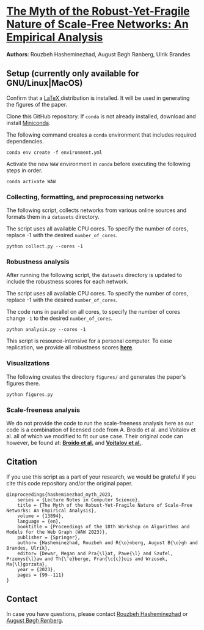 # [The Myth of the Robust-Yet-Fragile Nature of Scale-Free Networks: An Empirical Analysis](https://doi.org/10.1007/978-3-031-32296-9_7)

**Authors**: Rouzbeh Hasheminezhad, August Bøgh Rønberg, Ulrik Brandes

## Setup (currently only available for GNU/Linux|MacOS)
Confirm that a [LaTeX ](https://www.latex-project.org/get/) distribution is
installed. It will be used in generating the figures of the paper. 

Clone this GitHub repository. If `conda` is not already installed, download and
install [Miniconda](https://docs.conda.io/en/latest/miniconda.html#).

The following command creates a `conda` environment that includes required
dependencies.

```
conda env create -f environment.yml
```

Activate the new `WAW` environment in `conda` before executing the following
steps in order. 

```
conda activate WAW
```

### Collecting, formatting, and preprocessing networks
The following script, collects networks from various online sources and formats
them in a `datasets` directory.  

The script uses all available CPU cores. To specify the number of cores, replace
-1 with the desired `number_of_cores`. 

```
python collect.py --cores -1
```

### Robustness analysis
After running the following script, the `datasets` directory is updated to
include the robustness scores for each network. 

The script uses all available CPU cores. To specify the number of cores, replace
-1 with the desired `number_of_cores`. 


The code runs in parallel on all cores, to specify the number of cores change
`-1` to the desired `number_of_cores`.

```
python analysis.py --cores -1
```
This script is resource-intensive for a personal computer.  To ease replication,
we provide all robustness scores [**here**](https://polybox.ethz.ch/index.php/s/qymJQoRMYMYPAvN).

### Visualizations
The following creates the directory `figures/` and generates the paper's figures
there. 
```
python figures.py
```

### Scale-freeness analysis
We do not provide the code to run the scale-freeness analysis here as our code
is a combination of licensed code from A. Broido et al. and Voitalov et al. all of which
we modified to fit our use case. Their original code can however, be found at:
[**Broido et al.**](https://github.com/adbroido/SFAnalysis) and 
[**Voitalov et al.**](https://github.com/ivanvoitalov/tail-estimation).


## Citation
If you use this script as a part of your research, we would be grateful if you
cite this code repository and/or the original paper.

```
@inproceedings{hasheminezhad_myth_2023,
	series = {Lecture Notes in Computer Science},
	title = {The Myth of the Robust-Yet-Fragile Nature of Scale-Free Networks: An Empirical Analysis},
	volume = {13894},
	language = {en},
	booktitle = {Proceedings of the 18th Workshop on Algorithms and Models for the Web Graph (WAW 2023)},
	publisher = {Springer},
	author= {Hasheminezhad, Rouzbeh and R{\o}nberg, August B{\o}gh and Brandes, Ulrik},
	editor=	{Dewar, Megan and Pra{\l}at, Pawe{\l} and Szufel, Przemys{\l}aw and Th{\'e}berge, Fran{\c{c}}ois and Wrzosek, Ma{\l}gorzata},
	year = {2023},
	pages = {99--111}
}

```
## Contact
In case you have questions, please contact [Rouzbeh
Hasheminezhad](mailto:shashemi@ethz.ch) or [August Bøgh
Rønberg](mailto:ronberga@ethz.ch).
